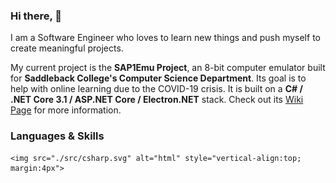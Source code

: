 ### Hi there,  👋
I am a Software Engineer who loves to learn new things and push myself to create meaningful projects.

My current project is the __SAP1Emu Project__, an 8-bit computer emulator built for __Saddleback College's Computer Science Department__.  Its goal is to help with online learning due to the COVID-19 crisis.  It is built on a __C# / .NET Core 3.1 / ASP.NET Core / Electron.NET__ stack.  Check out its [Wiki Page](https://github.com/rbaker26/SAP1EMU/wiki) for more information.


### Languages & Skills

<p align="center">

    <img src="./src/csharp.svg" alt="html" style="vertical-align:top; margin:4px"> 
</p>
